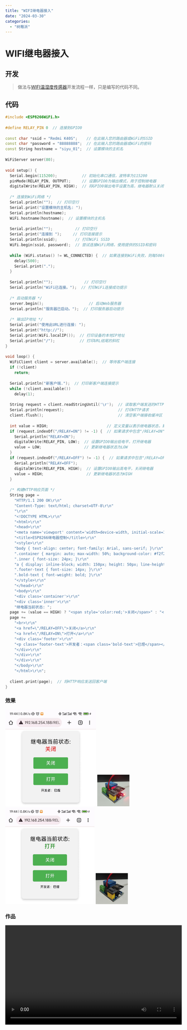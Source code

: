 ```yaml
---
title: "WIFI继电器接入"
date: "2024-03-30"
categories: 
  - "树莓派"
---
```

# WIFI继电器接入

## 开发
> 做法与[WIFI温湿度传感器](http://www.dev-share.top/2023/11/12/wifi%e6%b8%a9%e6%b9%bf%e5%ba%a6%e4%bc%a0%e6%84%9f%e5%99%a8%e6%8e%a5%e5%85%a5/ "WIFI温湿度传感器")开发流程一样，只是编写的代码不同。

## 代码
``` cpp
#include <ESP8266WiFi.h>

#define RELAY_PIN 0  // 连接到GPIO0

const char *ssid = "Redmi K40S";    // 在此输入您的路由器或WiFi的SSID
const char *password = "88888888";  // 在此输入您的路由器或WiFi的密码
const String hostname = "siyu_01";  // 设置模块的主机名

WiFiServer server(80);

void setup() {
  Serial.begin(115200);           // 初始化串口通信，波特率为115200
  pinMode(RELAY_PIN, OUTPUT);     // 设置GPIO0为输出模式，用于控制继电器
  digitalWrite(RELAY_PIN, HIGH);  // 将GPIO0输出电平设置为高，继电器默认关闭状态

  /* 连接到WiFi网络 */
  Serial.println("");  // 打印空行
  Serial.print("设置模块的主机名: ");
  Serial.println(hostname);
  WiFi.hostname(hostname);  // 设置模块的主机名

  Serial.println("");          // 打印空行
  Serial.print("连接到 ");     // 打印连接提示
  Serial.println(ssid);        // 打印WiFi SSID
  WiFi.begin(ssid, password);  // 尝试连接WiFi网络，使用提供的SSID和密码

  while (WiFi.status() != WL_CONNECTED) {  // 如果连接到WiFi失败，则每500毫秒重试一次
    delay(500);
    Serial.print(".");
  }

  Serial.println("");              // 打印空行
  Serial.println("WiFi已连接。");  // 打印WiFi连接成功提示

  /* 启动服务器 */
  server.begin();                    // 启动Web服务器
  Serial.println("服务器已启动。");  // 打印服务器启动提示

  /* 输出IP地址 */
  Serial.print("使用此URL进行连接: ");
  Serial.print("http://");
  Serial.print(WiFi.localIP());  // 打印设备的本地IP地址
  Serial.println("/");           // 打印URL结尾的斜杠
}

void loop() {
  WiFiClient client = server.available();  // 等待客户端连接
  if (!client)
    return;

  Serial.println("新客户端.");  // 打印新客户端连接提示
  while (!client.available())
    delay(1);

  String request = client.readStringUntil('\r');  // 读取客户端发送的HTTP请求
  Serial.println(request);                        // 打印HTTP请求
  client.flush();                                 // 清空客户端接收缓冲区

  int value = HIGH;                          // 定义变量以表示继电器状态，默认为HIGH（关闭）
  if (request.indexOf("/RELAY=ON") != -1) {  // 如果请求中包含"/RELAY=ON"，则打开继电器
    Serial.println("RELAY=ON");
    digitalWrite(RELAY_PIN, LOW);  // 设置GPIO0输出低电平，打开继电器
    value = LOW;                   // 更新继电器状态为LOW
  }
  if (request.indexOf("/RELAY=OFF") != -1) {  // 如果请求中包含"/RELAY=OFF"，则关闭继电器
    Serial.println("RELAY=OFF");
    digitalWrite(RELAY_PIN, HIGH);  // 设置GPIO0输出高电平，关闭继电器
    value = HIGH;                   // 更新继电器状态为HIGH
  }

  /* 构建HTTP响应页面 */
  String page =
    "HTTP/1.1 200 OK\r\n"
    "Content-Type: text/html; charset=UTF-8\r\n"
    "\r\n"
    "<!DOCTYPE HTML>\r\n"
    "<html>\r\n"
    "<head>\r\n"
    "<meta name='viewport' content='width=device-width, initial-scale=1'>\r\n"  // 调整视口宽度为设备宽度
    "<title>ESP8266继电器控制</title>\r\n"
    "<style>\r\n"
    "body { text-align: center; font-family: Arial, sans-serif; }\r\n"
    ".container { margin: auto; max-width: 50%; background-color: #f2f2f2; border-radius: 10px; padding: 30px; box-shadow: 0 4px 8px 0 rgba(0, 0, 0, 0.2); }\r\n"
    ".inner { font-size: 24px; }\r\n"
    "a { display: inline-block; width: 150px; height: 50px; line-height: 50px; color: #fff; background-color: #4CAF50; margin-top: 20px; text-decoration: none; border-radius: 5px; font-size: 20px; }\r\n"
    ".footer-text { font-size: 14px; }\r\n"
    ".bold-text { font-weight: bold; }\r\n"
    "</style>\r\n"
    "</head>\r\n"
    "<body>\r\n"
    "<div class='container'>\r\n"
    "<div class='inner'>\r\n"
    "继电器当前状态: ";
  page += (value == HIGH) ? "<span style='color:red;'>关闭</span>" : "<span style='color:green;'>打开</span>";
  page +=
    "<br>\r\n"
    "<a href=\"/RELAY=OFF\">关闭</a>\r\n"
    "<a href=\"/RELAY=ON\">打开</a>\r\n"
    "<div class='footer'>\r\n"
    "<p class='footer-text'>开发者：<span class='bold-text'>巳煜</span></p>\r\n"
    "</div>\r\n"
    "</div>\r\n"
    "</div>\r\n"
    "</body>\r\n"
    "</html>\r\n";

  client.print(page);  // 将HTTP响应发送回客户端
}

```

### **效果**

<img src="images/jidianqi_01.jpg" style="zoom:30%;" onclick="window.open('images/jidianqi_01.jpg')"/>
<img src="images/jidianqi_02.jpg" style="zoom:10%;" onclick="window.open('images/jidianqi_02.jpg')"/>
<img src="images/jidianqi_03.jpg" style="zoom:30%;" onclick="window.open('images/jidianqi_03.jpg')"/>
<img src="images/jidianqi_04.jpg" style="zoom:10%;" onclick="window.open('images/jidianqi_04.jpg')"/>

### **作品**

<video width="560" height="315" controls>
  <source src="http://qiniu.dev-share.top/iot/zuopin_01.mp4" type="video/mp4">
</video>
